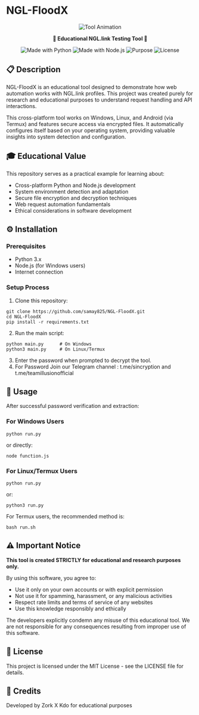 # NGL-FloodX

<p align="center">
  <img src="https://raw.githubusercontent.com/CodeDotJS/ImageHost/master/ezgif-1-2959d9e5f1.gif" alt="Tool Animation">
</p>

<p align="center">
  <b>🔬 Educational NGL.link Testing Tool 🔬</b>
</p>

<p align="center">
  <img src="https://img.shields.io/badge/Made%20with-Python-blue.svg" alt="Made with Python">
  <img src="https://img.shields.io/badge/Made%20with-Node.js-green.svg" alt="Made with Node.js">
  <img src="https://img.shields.io/badge/Purpose-Educational-red.svg" alt="Purpose">
  <img src="https://img.shields.io/badge/License-MIT-yellow.svg" alt="License">
</p>

## 📋 Description

NGL-FloodX is an educational tool designed to demonstrate how web automation works with NGL.link profiles. This project was created purely for research and educational purposes to understand request handling and API interactions.

This cross-platform tool works on Windows, Linux, and Android (via Termux) and features secure access via encrypted files. It automatically configures itself based on your operating system, providing valuable insights into system detection and configuration.

## 🎓 Educational Value

This repository serves as a practical example for learning about:
- Cross-platform Python and Node.js development
- System environment detection and adaptation
- Secure file encryption and decryption techniques
- Web request automation fundamentals
- Ethical considerations in software development

## ⚙️ Installation

### Prerequisites
- Python 3.x
- Node.js (for Windows users)
- Internet connection

### Setup Process

1. Clone this repository:
```
git clone https://github.com/samay825/NGL-FloodX.git
cd NGL-FloodX
pip install -r requirements.txt
```

2. Run the main script:
```
python main.py      # On Windows
python3 main.py     # On Linux/Termux
```

3. Enter the password when prompted to decrypt the tool.
4. For Password Join our Telegram channel : t.me/sincryption and t.me/teamillusionofficial

## 🚀 Usage

After successful password verification and extraction:

### For Windows Users
```
python run.py
```
or directly:
```
node function.js
```

### For Linux/Termux Users
```
python run.py
```
or:
```
python3 run.py
```

For Termux users, the recommended method is:
```
bash run.sh
```

## ⚠️ Important Notice

**This tool is created STRICTLY for educational and research purposes only.**

By using this software, you agree to:
- Use it only on your own accounts or with explicit permission
- Not use it for spamming, harassment, or any malicious activities
- Respect rate limits and terms of service of any websites
- Use this knowledge responsibly and ethically

The developers explicitly condemn any misuse of this educational tool. We are not responsible for any consequences resulting from improper use of this software.

## 📜 License

This project is licensed under the MIT License - see the LICENSE file for details.

## 🧠 Credits

Developed by Zork X Kdo for educational purposes 
